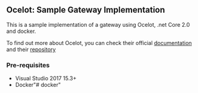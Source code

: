 ## Ocelot: Sample Gateway Implementation

This is a sample implementation of a gateway using Ocelot, .net Core 2.0 and docker.

To find out more about Ocelot, you can check their official [documentation](http://ocelot.readthedocs.io) and their [repository](https://github.com/TomPallister/Ocelot)

### Pre-requisites

* Visual Studio 2017 15.3+
* Docker"# docker" 
